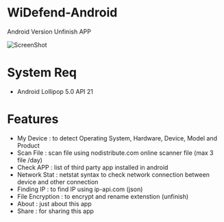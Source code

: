 # WiDefend-Android
Android Version Unfinish APP


![ScreenShot](https://github.com/wishihab/WiDefend-Android/blob/master/WiDefendAndroid.JPG)

# System Req

- Android Lollipop 5.0 API 21

# Features

- My Device : to detect Operating System, Hardware, Device, Model and Product
- Scan File : scan file using nodistribute.com online scanner file (max 3 file /day)
- Check APP : list of third party app installed in android
- Network Stat : netstat syntax to check network connection between device and other connection
- Finding IP : to find IP using ip-api.com (json)
- File Encryption : to encrypt and rename extenstion (unfinish)
- About : just about this app
- Share : for sharing this app
